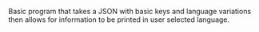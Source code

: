 Basic program that takes a JSON with basic keys and language variations then allows for information to be printed in user selected language. 
